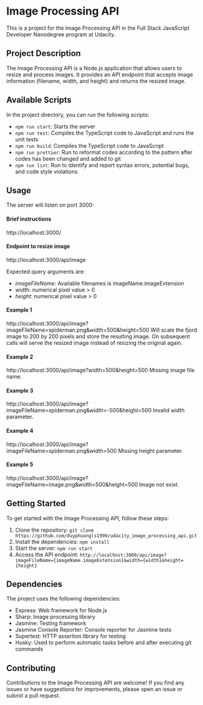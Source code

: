 # Image Processing API

This is a project for the Image Processing API in the Full Stack JavaScript Developer Nanodegree program at Udacity.

## Project Description

The Image Processing API is a Node.js application that allows users to resize and process images. It provides an API endpoint that accepts image information (filename, width, and height) and returns the resized image.

## Available Scripts

In the project directory, you can run the following scripts:

- `npm run start`: Starts the server
- `npm run test`: Compiles the TypeScript code to JavaScript and runs the unit tests
- `npm run build`: Compiles the TypeScript code to JavaScript
- `npm run prettier`: Run to reformat codes according to the pattern after codes has been changed and added to git
- `npm run lint`: Run to identify and report syntax errors, potential bugs, and code style violations

## Usage
The server will listen on port 3000:

#### Brief instructions
http://localhost:3000/

#### Endpoint to resize image
http://localhost:3000/api/image

Expected query arguments are:
- _imageFileName_: Available filenames is imageName.imageExtension
- _width_: numerical pixel value > 0
- _height_: numerical pixel value > 0

#### Example 1
http://localhost:3000/api/image?imageFileName=spiderman.png&width=500&height=500
Will scale the fjord image to 200 by 200 pixels and store the resulting image.
On subsequent calls will serve the resized image instead of resizing the
original again.

#### Example 2
http://localhost:3000/api/image?width=500&height=500
Missing image file name.

#### Example 3
http://localhost:3000/api/image?imageFileName=spiderman.png&width=-500&height=500
Invalid width parameter.

#### Example 4
http://localhost:3000/api/image?imageFileName=spiderman.png&width=500
Missing height parameter.

#### Example 5
http://localhost:3000/api/image?imageFileName=image.png&width=500&height=500
Image not exist.

## Getting Started

To get started with the Image Processing API, follow these steps:

1. Clone the repository: `git clone https://github.com/duyphuongls1999/udacity_image_processing_api.git`
2. Install the dependencies: `npm install`
3. Start the server: `npm run start`
4. Access the API endpoint: `http://localhost:3000/api/image?imageFileName={imageName.imageExtension}&width={width}&height={height}`

## Dependencies

The project uses the following dependencies:
- Express: Web framework for Node.js
- Sharp: Image processing library
- Jasmine: Testing framework
- Jasmine Console Reporter: Console reporter for Jasmine tests
- Supertest: HTTP assertion library for testing
- Husky: Used to perform automatic tasks before and after executing git commands

## Contributing

Contributions to the Image Processing API are welcome! If you find any issues or have suggestions for improvements, please open an issue or submit a pull request.

